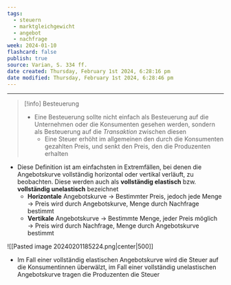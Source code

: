 ```yaml
---
tags:
  - steuern
  - marktgleichgewicht
  - angebot
  - nachfrage
week: 2024-01-10
flashcard: false
publish: true
source: Varian, S. 334 ff.
date created: Thursday, February 1st 2024, 6:28:16 pm
date modified: Thursday, February 1st 2024, 6:28:46 pm
---
```

***

> [!info] Besteuerung 
> - Eine Besteuerung sollte nicht einfach als Besteuerung auf die Unternehmen oder die Konsumenten gesehen werden, sondern als Besteuerung auf die *Transaktion* zwischen diesen
> 	- Eine Steuer erhöht im allgemeinen den durch die Konsumenten gezahlten Preis, und senkt den Preis, den die Produzenten erhalten

- Diese Definition ist am einfachsten in Extremfällen, bei denen die Angebotskurve vollständig horizontal oder vertikal verläuft, zu beobachten. Diese werden auch als **vollständig elastisch** bzw. **vollständig unelastisch** bezeichnet
	- **Horizontale** Angebotskurve $\longrightarrow$ Bestimmter Preis, jedoch jede Menge $\longrightarrow$ Preis wird durch Angebotskurve, Menge durch Nachfrage bestimmt
	- **Vertikale** Angebotskurve $\longrightarrow$ Bestimmte Menge, jeder Preis möglich $\longrightarrow$ Preis wird durch Nachfrage, Menge durch Angebotskurve bestimmt

![[Pasted image 20240201185224.png|center|500]]

- Im Fall einer vollständig elastischen Angebotskurve wird die Steuer auf die Konsumentinnen überwälzt, im Fall einer vollständig unelastischen Angebotskurve tragen die Produzenten die Steuer